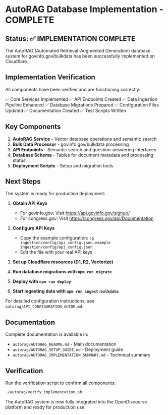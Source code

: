 # AutoRAG Database Implementation - COMPLETE

## Status: ✅ IMPLEMENTATION COMPLETE

The AutoRAG (Automated Retrieval-Augmented Generation) database system for govinfo.gov/bulkdata has been successfully implemented on Cloudflare.

## Implementation Verification

All components have been verified and are functioning correctly:

✅ Core Services Implemented
✅ API Endpoints Created
✅ Data Ingestion Pipeline Enhanced
✅ Database Migrations Prepared
✅ Configuration Files Updated
✅ Documentation Created
✅ Test Scripts Written

## Key Components

1. **AutoRAG Service** - Vector database operations and semantic search
2. **Bulk Data Processor** - govinfo.gov/bulkdata processing
3. **API Endpoints** - Semantic search and question-answering interfaces
4. **Database Schema** - Tables for document metadata and processing status
5. **Deployment Scripts** - Setup and migration tools

## Next Steps

The system is ready for production deployment:

1. **Obtain API Keys**
   - For govinfo.gov: Visit https://api.govinfo.gov/signup/
   - For congress.gov: Visit https://congress.gov/api/Documentation

2. **Configure API Keys**
   - Copy the example configuration: `cp ingestion/config/api_config.json.example ingestion/config/api_config.json`
   - Edit the file with your real API keys

3. **Set up Cloudflare resources (D1, R2, Vectorize)**
4. **Run database migrations with `npm run migrate`**
5. **Deploy with `npm run deploy`**
6. **Start ingesting data with `npm run ingest:bulkdata`**

For detailed configuration instructions, see `autorag/API_CONFIGURATION_GUIDE.md`.

## Documentation

Complete documentation is available in:
- `autorag/AUTORAG_README.md` - Main documentation
- `autorag/AUTORAG_SETUP_GUIDE.md` - Deployment guide
- `autorag/AUTORAG_IMPLEMENTATION_SUMMARY.md` - Technical summary

## Verification

Run the verification script to confirm all components:
```bash
./autorag/verify_implementation.sh
```

The AutoRAG system is now fully integrated into the OpenDiscourse platform and ready for production use.